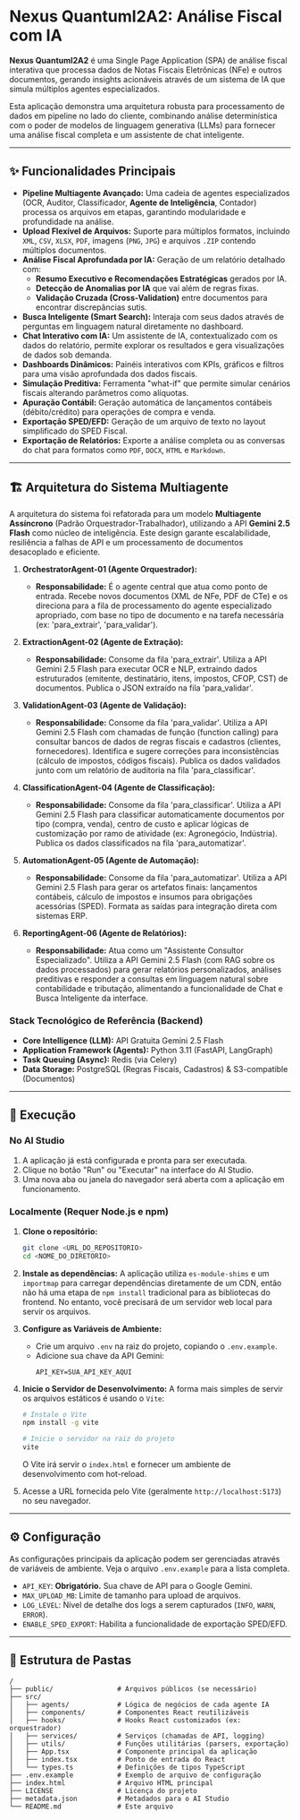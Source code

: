 # Nexus QuantumI2A2: Análise Fiscal com IA

**Nexus QuantumI2A2** é uma Single Page Application (SPA) de análise fiscal interativa que processa dados de Notas Fiscais Eletrônicas (NFe) e outros documentos, gerando insights acionáveis através de um sistema de IA que simula múltiplos agentes especializados.

Esta aplicação demonstra uma arquitetura robusta para processamento de dados em pipeline no lado do cliente, combinando análise determinística com o poder de modelos de linguagem generativa (LLMs) para fornecer uma análise fiscal completa e um assistente de chat inteligente.

---

## ✨ Funcionalidades Principais

*   **Pipeline Multiagente Avançado:** Uma cadeia de agentes especializados (OCR, Auditor, Classificador, **Agente de Inteligência**, Contador) processa os arquivos em etapas, garantindo modularidade e profundidade na análise.
*   **Upload Flexível de Arquivos:** Suporte para múltiplos formatos, incluindo `XML`, `CSV`, `XLSX`, `PDF`, imagens (`PNG`, `JPG`) e arquivos `.ZIP` contendo múltiplos documentos.
*   **Análise Fiscal Aprofundada por IA:** Geração de um relatório detalhado com:
    *   **Resumo Executivo e Recomendações Estratégicas** gerados por IA.
    *   **Detecção de Anomalias por IA** que vai além de regras fixas.
    *   **Validação Cruzada (Cross-Validation)** entre documentos para encontrar discrepâncias sutis.
*   **Busca Inteligente (Smart Search):** Interaja com seus dados através de perguntas em linguagem natural diretamente no dashboard.
*   **Chat Interativo com IA:** Um assistente de IA, contextualizado com os dados do relatório, permite explorar os resultados e gera visualizações de dados sob demanda.
*   **Dashboards Dinâmicos:** Painéis interativos com KPIs, gráficos e filtros para uma visão aprofundada dos dados fiscais.
*   **Simulação Preditiva:** Ferramenta "what-if" que permite simular cenários fiscais alterando parâmetros como alíquotas.
*   **Apuração Contábil:** Geração automática de lançamentos contábeis (débito/crédito) para operações de compra e venda.
*   **Exportação SPED/EFD:** Geração de um arquivo de texto no layout simplificado do SPED Fiscal.
*   **Exportação de Relatórios:** Exporte a análise completa ou as conversas do chat para formatos como `PDF`, `DOCX`, `HTML` e `Markdown`.

---

## 🏗️ Arquitetura do Sistema Multiagente

A arquitetura do sistema foi refatorada para um modelo **Multiagente Assíncrono** (Padrão Orquestrador-Trabalhador), utilizando a API **Gemini 2.5 Flash** como núcleo de inteligência. Este design garante escalabilidade, resiliência a falhas de API e um processamento de documentos desacoplado e eficiente.

1.  **OrchestratorAgent-01 (Agente Orquestrador):**
    *   **Responsabilidade:** É o agente central que atua como ponto de entrada. Recebe novos documentos (XML de NFe, PDF de CTe) e os direciona para a fila de processamento do agente especializado apropriado, com base no tipo de documento e na tarefa necessária (ex: 'para_extrair', 'para_validar').

2.  **ExtractionAgent-02 (Agente de Extração):**
    *   **Responsabilidade:** Consome da fila 'para_extrair'. Utiliza a API Gemini 2.5 Flash para executar OCR e NLP, extraindo dados estruturados (emitente, destinatário, itens, impostos, CFOP, CST) de documentos. Publica o JSON extraído na fila 'para_validar'.

3.  **ValidationAgent-03 (Agente de Validação):**
    *   **Responsabilidade:** Consome da fila 'para_validar'. Utiliza a API Gemini 2.5 Flash com chamadas de função (function calling) para consultar bancos de dados de regras fiscais e cadastros (clientes, fornecedores). Identifica e sugere correções para inconsistências (cálculo de impostos, códigos fiscais). Publica os dados validados junto com um relatório de auditoria na fila 'para_classificar'.

4.  **ClassificationAgent-04 (Agente de Classificação):**
    *   **Responsabilidade:** Consome da fila 'para_classificar'. Utiliza a API Gemini 2.5 Flash para classificar automaticamente documentos por tipo (compra, venda), centro de custo e aplicar lógicas de customização por ramo de atividade (ex: Agronegócio, Indústria). Publica os dados classificados na fila 'para_automatizar'.

5.  **AutomationAgent-05 (Agente de Automação):**
    *   **Responsabilidade:** Consome da fila 'para_automatizar'. Utiliza a API Gemini 2.5 Flash para gerar os artefatos finais: lançamentos contábeis, cálculo de impostos e insumos para obrigações acessórias (SPED). Formata as saídas para integração direta com sistemas ERP.

6.  **ReportingAgent-06 (Agente de Relatórios):**
    *   **Responsabilidade:** Atua como um "Assistente Consultor Especializado". Utiliza a API Gemini 2.5 Flash (com RAG sobre os dados processados) para gerar relatórios personalizados, análises preditivas e responder a consultas em linguagem natural sobre contabilidade e tributação, alimentando a funcionalidade de Chat e Busca Inteligente da interface.

### Stack Tecnológico de Referência (Backend)

*   **Core Intelligence (LLM):** API Gratuita Gemini 2.5 Flash
*   **Application Framework (Agents):** Python 3.11 (FastAPI, LangGraph)
*   **Task Queuing (Async):** Redis (via Celery)
*   **Data Storage:** PostgreSQL (Regras Fiscais, Cadastros) & S3-compatible (Documentos)

---

## 🚀 Execução

### No AI Studio

1.  A aplicação já está configurada e pronta para ser executada.
2.  Clique no botão "Run" ou "Executar" na interface do AI Studio.
3.  Uma nova aba ou janela do navegador será aberta com a aplicação em funcionamento.

### Localmente (Requer Node.js e npm)

1.  **Clone o repositório:**
    ```bash
    git clone <URL_DO_REPOSITORIO>
    cd <NOME_DO_DIRETORIO>
    ```

2.  **Instale as dependências:**
    A aplicação utiliza `es-module-shims` e um `importmap` para carregar dependências diretamente de um CDN, então não há uma etapa de `npm install` tradicional para as bibliotecas do frontend. No entanto, você precisará de um servidor web local para servir os arquivos.

3.  **Configure as Variáveis de Ambiente:**
    *   Crie um arquivo `.env` na raiz do projeto, copiando o `.env.example`.
    *   Adicione sua chave da API Gemini:
        ```
        API_KEY=SUA_API_KEY_AQUI
        ```

4.  **Inicie o Servidor de Desenvolvimento:**
    A forma mais simples de servir os arquivos estáticos é usando o `Vite`:
    ```bash
    # Instale o Vite
    npm install -g vite

    # Inicie o servidor na raiz do projeto
    vite
    ```
    O Vite irá servir o `index.html` e fornecer um ambiente de desenvolvimento com hot-reload.

5.  Acesse a URL fornecida pelo Vite (geralmente `http://localhost:5173`) no seu navegador.

---

## ⚙️ Configuração

As configurações principais da aplicação podem ser gerenciadas através de variáveis de ambiente. Veja o arquivo `.env.example` para a lista completa.

*   `API_KEY`: **Obrigatório.** Sua chave de API para o Google Gemini.
*   `MAX_UPLOAD_MB`: Limite de tamanho para upload de arquivos.
*   `LOG_LEVEL`: Nível de detalhe dos logs a serem capturados (`INFO`, `WARN`, `ERROR`).
*   `ENABLE_SPED_EXPORT`: Habilita a funcionalidade de exportação SPED/EFD.

---

## 📁 Estrutura de Pastas

```
/
├── public/                # Arquivos públicos (se necessário)
├── src/
│   ├── agents/            # Lógica de negócios de cada agente IA
│   ├── components/        # Componentes React reutilizáveis
│   ├── hooks/             # Hooks React customizados (ex: orquestrador)
│   ├── services/          # Serviços (chamadas de API, logging)
│   ├── utils/             # Funções utilitárias (parsers, exportação)
│   ├── App.tsx            # Componente principal da aplicação
│   ├── index.tsx          # Ponto de entrada do React
│   └── types.ts           # Definições de tipos TypeScript
├── .env.example           # Exemplo de arquivo de configuração
├── index.html             # Arquivo HTML principal
├── LICENSE                # Licença do projeto
├── metadata.json          # Metadados para o AI Studio
└── README.md              # Este arquivo
```